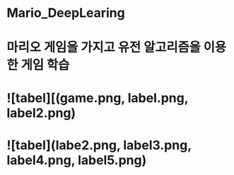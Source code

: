 # Mario_DeepLearing
# 마리오 게임을 가지고 유전 알고리즘을 이용한 게임 학습
    
# ![tabel][(game.png, label.png, label2.png)
# ![tabel](labe2.png, label3.png, label4.png, label5.png)

